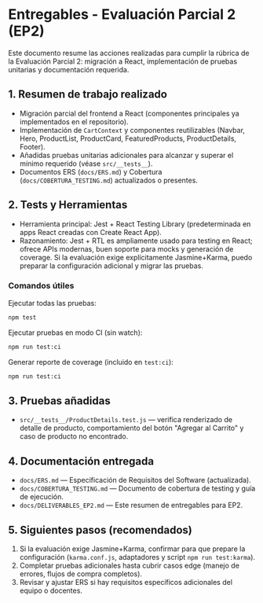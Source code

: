 # Entregables - Evaluación Parcial 2 (EP2)

Este documento resume las acciones realizadas para cumplir la rúbrica de la Evaluación Parcial 2: migración a React, implementación de pruebas unitarias y documentación requerida.

## 1. Resumen de trabajo realizado

- Migración parcial del frontend a React (componentes principales ya implementados en el repositorio).
- Implementación de `CartContext` y componentes reutilizables (Navbar, Hero, ProductList, ProductCard, FeaturedProducts, ProductDetails, Footer).
- Añadidas pruebas unitarias adicionales para alcanzar y superar el mínimo requerido (véase `src/__tests__`).
- Documentos ERS (`docs/ERS.md`) y Cobertura (`docs/COBERTURA_TESTING.md`) actualizados o presentes.

## 2. Tests y Herramientas

- Herramienta principal: Jest + React Testing Library (predeterminada en apps React creadas con Create React App).
- Razonamiento: Jest + RTL es ampliamente usado para testing en React; ofrece APIs modernas, buen soporte para mocks y generación de coverage. Si la evaluación exige explícitamente Jasmine+Karma, puedo preparar la configuración adicional y migrar las pruebas.

### Comandos útiles

Ejecutar todas las pruebas:

```bash
npm test
```

Ejecutar pruebas en modo CI (sin watch):

```bash
npm run test:ci
```

Generar reporte de coverage (incluido en `test:ci`):

```bash
npm run test:ci
```

## 3. Pruebas añadidas

- `src/__tests__/ProductDetails.test.js` — verifica renderizado de detalle de producto, comportamiento del botón "Agregar al Carrito" y caso de producto no encontrado.

## 4. Documentación entregada

- `docs/ERS.md` — Especificación de Requisitos del Software (actualizada).
- `docs/COBERTURA_TESTING.md` — Documento de cobertura de testing y guía de ejecución.
- `docs/DELIVERABLES_EP2.md` — Este resumen de entregables para EP2.

## 5. Siguientes pasos (recomendados)

1. Si la evaluación exige Jasmine+Karma, confirmar para que prepare la configuración (`karma.conf.js`, adaptadores y script `npm run test:karma`).
2. Completar pruebas adicionales hasta cubrir casos edge (manejo de errores, flujos de compra completos).
3. Revisar y ajustar ERS si hay requisitos específicos adicionales del equipo o docentes.
